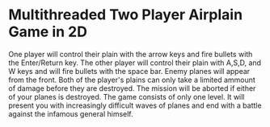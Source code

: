 # Multithreaded Two Player Airplain Game in 2D

  One player will control their plain with the arrow keys and fire bullets with the Enter/Return key. 
  The other player will control their plain with A,S,D, and W keys and will fire bullets with the space bar. Enemy planes will appear from the front. Both of the player's plains can only take a limited ammount of damage before they are destroyed. The mission will be aborted if either of your planes is destroyed.
  The game consists of only one level. 
  It will present you with increasingly difficult waves of planes and end with a battle against the infamous general himself. 
